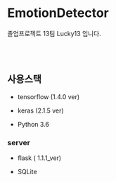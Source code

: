 # EmotionDetector
졸업프로젝트 13팀  Lucky13 입니다. 

<br>

<br>

## 사용스택
- tensorflow (1.4.0 ver) 

- keras (2.1.5 ver)

- Python 3.6

  

### server

- flask ( 1.1.1_ver)<br>

- SQLite

